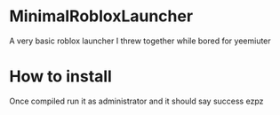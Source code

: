 # MinimalRobloxLauncher

A very basic roblox launcher I threw together while bored for yeemiuter

# How to install

Once compiled run it as administrator and it should say success
ezpz
